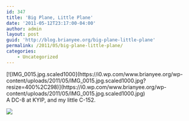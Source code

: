 ```yaml
---
id: 347
title: 'Big Plane, Little Plane'
date: '2011-05-12T23:17:00-04:00'
author: admin
layout: post
guid: 'http://blog.brianyee.org/big-plane-little-plane'
permalink: /2011/05/big-plane-little-plane/
categories:
    - Uncategorized
---
```


<div class="p_embed p_image_embed">[![IMG_0015.jpg.scaled1000](https://i0.wp.com/www.brianyee.org/wp-content/uploads/2011/05/IMG_0015.jpg.scaled1000.jpg?resize=400%2C298)](https://i0.wp.com/www.brianyee.org/wp-content/uploads/2011/05/IMG_0015.jpg.scaled1000.jpg)</div>A DC-8 at KYIP, and my little C-152.

![](http://feeds.feedburner.com/~r/brianyee/LmTz/~4/QvmV19F99fk)